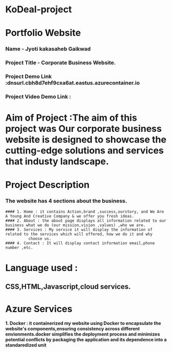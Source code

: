 # KoDeal-project
# Portfolio Website 
  ### Name - Jyoti kakasaheb Gaikwad
  ### Project Title - Corporate Business Website.
  ### Project Demo Link :dnsurl.cbh8d7ehf9cxa6at.eastus.azurecontainer.io
  ### Project Video Demo Link :


# Aim of Project :The aim of this project was Our corporate business website is designed to showcase the cutting-edge solutions and services that industy landscape.
 # Project Description 
  ### The website has 4 sections about the business.
    #### 1. Home : it contains Action,brand ,success,ourstory, and We Are A Young And Creative Company & we offer you fresh ideas.
    #### 2. About : the about page displays all information related to our business what we do (our mission,vision ,values) ,who we are.
    #### 3. Services : My service it will display the information of related to the services which will offered, how we do it and why 
              choose us.
    #### 4. Contact : It will display contact information email,phone number ,etc.
# Language used : 
   ## CSS,HTML,Javascript,cloud services.
# Azure Services 
   #### 1. Docker :  it containerized my website using Docker to encapsulate the website's components,ensuring consistency across different envionments.docker simplifies the deployment process and minimizes potential conflicts by packaging the application and its dependence into a standaredized unit
  


